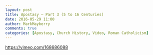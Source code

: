 ```yaml
---
layout: post
title: Apostasy – Part 3 (5 to 16 Centuries)
date: 2016-05-29 11:00
author: MarkMayberry
comments: true
categories: [Apostasy, Church History, Video, Roman Catholicism]
---
```

https://vimeo.com/168686088
